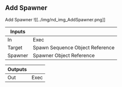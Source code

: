 ## Add Spawner
Add Spawner
![[../img/nd_img_AddSpawner.png]]

|Inputs||
|--|--|
| In | Exec |
| Target | Spawn Sequence Object Reference |
| Spawner | Spawner Object Reference |

|Outputs||
|--|--|
| Out | Exec |
